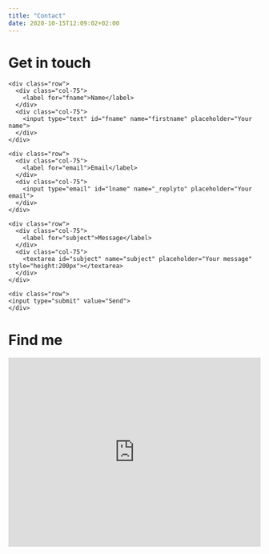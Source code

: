 ```yaml
---
title: "Contact"
date: 2020-10-15T12:09:02+02:00
---
```


# Get in touch
<style>
    input[type=text], select, textarea{
      width: 100%;
      padding: 12px;
      border: 1px solid #ccc;
      border-radius: 4px;
      box-sizing: border-box;
      resize: vertical;
    }

    label {
      padding: 12px 12px 12px 0;
      display: inline-block;
    }

    input[type=submit] {
      background-color: #4CAF50;
      color: white;
      padding: 12px 20px;
      border: none;
      border-radius: 4px;
      cursor: pointer;
      float: right;
    }

    .col-75 {
      float: left;
      width: 75%;
      margin-top: 6px;
    }

    .row:after {
      content: "";
      display: table;
      clear: both;
    }

    @media screen and (max-width: 600px) {
      .col-25, .col-75, input[type=submit] {
        width: 100%;
        margin-top: 0;
      }
    }
</style>

<div class="container">
  <form action="https://formspree.io/f/xnqopppw" method="POST">

    <div class="row">
      <div class="col-75">
        <label for="fname">Name</label>
      </div>
      <div class="col-75">
        <input type="text" id="fname" name="firstname" placeholder="Your name">
      </div>
    </div>

    <div class="row">
      <div class="col-75">
        <label for="email">Email</label>
      </div>
      <div class="col-75">
        <input type="email" id="lname" name="_replyto" placeholder="Your email">
      </div>
    </div>

    <div class="row">
      <div class="col-75">
        <label for="subject">Message</label>
      </div>
      <div class="col-75">
        <textarea id="subject" name="subject" placeholder="Your message" style="height:200px"></textarea>
      </div>
    </div>

    <div class="row">
    <input type="submit" value="Send">
    </div>

  </form>
</div>

# Find me
<style>
    .google-maps {
        position: relative;
        padding-bottom: 75%; // This is the aspect ratio
        height: 0;
        overflow: hidden;
    }
    .google-maps iframe {
        position: absolute;
        top: 0;
        left: 0;
        width: 100% !important;
        height: 100% !important;
    }
</style>

<div class="google-maps">
    <iframe src="https://www.google.com/maps/embed?pb=!1m18!1m12!1m3!1d2595.5430462631693!2d8.671356151057863!3d49.41754657924488!2m3!1f0!2f0!3f0!3m2!1i1024!2i768!4f13.1!3m3!1m2!1s0x4797c1302f8845db%3A0x63a8f54f161199ab!2sIm%20Neuenheimer%20Feld%20267%2C%2069120%20Heidelberg!5e0!3m2!1sen!2sde!4v1602596792233!5m2!1sen!2sde" width="600" height="450" frameborder="0" style="border:0"></iframe>
</div>
